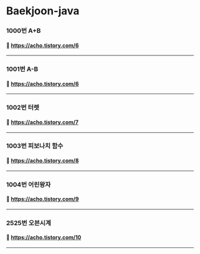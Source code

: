 # Baekjoon-java

### 1000번 A+B <br>
#### :link: https://acho.tistory.com/6
------------
### 1001번 A-B <br>
#### :link: https://acho.tistory.com/6
------------
### 1002번 터렛 <br>
#### :link: https://acho.tistory.com/7
------------
### 1003번 피보나치 함수 <br>
#### :link: https://acho.tistory.com/8
------------
### 1004번 어린왕자 <br>
#### :link: https://acho.tistory.com/9
------------
### 2525번 오븐시계 <br>
#### :link: https://acho.tistory.com/10
------------
